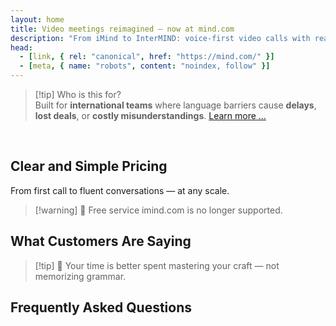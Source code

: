 ```yaml
---
layout: home
title: Video meetings reimagined — now at mind.com
description: "From iMind to InterMIND: voice-first video calls with real-time AI-powered interpretation."
head:
  - [link, { rel: "canonical", href: "https://mind.com/" }]
  - [meta, { name: "robots", content: "noindex, follow" }]
---
```


<HeroSection
  title="Video meetings reimagined <br>— now at **mind.com**"
  text="From iMind to InterMIND: voice-first video calls with live speech translation.">
<AuthButton text="Start Now" buttonClass="brand"/>
</HeroSection>

<span id="1"></span>
<FeatureBlock :card="{
  title: 'Translation ≠ Understanding. Here’s what’s next.',
  details: 'No matter the language, **your voice is heard — and understood** — as if you shared the same tongue.',
    items: [
      '⚡︎ Naturally, in [real time](../product/overview/how-it-works), and without subtitles or lag.',
      '✧ AI-powered interpretation captures tone, intent, and industry-specific terminology.',
    ],
  link: '../product/overview/what-is-intermind',
  src: {
    light: '/media-kit/animals-cartoon-3-2.png',
    dark: '/1d.png',
  },
  inversion: false
}" />

<span id="2"></span>
<FeatureBlock :card="{
    title: 'The Mind Within Your Meetings',
    details: 'InterMind turns every multilingual call into clear, searchable knowledge.',
    items: [
      '🔍 **Ask anything** — AI finds answers **across your meetings**.',
      '✧ Auto-extracts tasks, owners, and deadlines.',
      '✧ Summarizes key points in any language — instantly.',
    ],
    link: '../product/overview/how-it-works#🧩-deep-memory-deep-understanding',
    src: {
      light: '/2l.png',
      dark: '/2d.png',
    },
    inversion: true
  }" />

<span id="3"></span>
<FeatureBlock :card="{
    title: 'Built for Serious Meetings — Not Just Talking',
    details: 'InterMind is a **professional-grade video meeting platform**, not a lightweight add-on or plugin.',
    items: [
      '✧ 1080p resolution, smart noise suppression, scheduling, moderation, screen sharing, recording, subtitling, participant chat and calendar integration — all built in, ready to go.',
    ],
    link: '../product/overview/video-meeting-platform',
    src: {
      light: '/promo/imind-2.webm',
      dark: '/promo/imind-2.webm',
    },
    inversion: false
  }" />

<span id="4"></span>
<FeatureBlock
  :card="{
    title: 'Privacy Where It Matters',
    details:
      'InterMind is built for trust-critical conversations — where privacy and control matter most.',
    items: [
      '⚡︎ [Privacy Zones](../product/overview/privacy-architecture) — EU, US, SE Asia',
      '✧ **Zero data training**. No third-party access.'
    ],
    link: '../product/overview/privacy-architecture',
    src: {
      light: '/4l.png',
      dark: '/4d.png',
    },
    inversion: true
  }"
/>

> [!tip] Who is this for?  
> Built for **international teams** where language barriers cause **delays**, **lost deals**, or **costly misunderstandings**. [Learn more ...](../product/overview/markets)

<br>

<span id="Pricing"></span>

## Clear and Simple Pricing

From first call to fluent conversations — at any scale.

<PricingPlans :plans="[
  {
    title: '**Basic** &nbsp 1 user',
    price: '**Free**',
    details: 'no credit card required',
    items: [
      '**25** meetings',
      '**100** participant video meetings [💬](#3)',
      '**30** GB pooled storage per user',
      'Search across all your meetings [💬](#2)',
      'Simultaneous interpretation [💬](#1)',
    ],
  },
  {
    title: '**Pro**  &nbsp 1-99 users',
    price: '**$20** /month/user, billed annually',
    details: 'or $25 billed monthly',
    items: [
      '**unlimited** meetings',
      '**150** participant video meetings [💬](#3)',
      '**2** TB pooled storage per user',
      'Search across all your meetings [💬](#2)',
      'Simultaneous interpretation [💬](#1)',
    ],
  },
  {
    title: '**Business** &nbsp 100+ users',
    price: '**Custom pricing**',
    details: 'Built for privacy',
    items: [
      '**unlimited** meetings',
      '**500** participant video meetings [💬](#3)',
      '**5** TB pooled storage per user',
      'Search across all your meetings [💬](#2)',
      'Simultaneous interpretation [💬](#1)',
      '**Privacy Zones** [💬](#4)',
    ],
  }
]">
<AuthButton text="Try for free" buttonClass="alt"/>
<AuthButton text="Buy now" buttonClass="brand"/>
<ContactFormModalNav buttonText="Talk to our team" buttonClass="alt"/>
</PricingPlans>

> [!warning] 🔴 Free service imind.com is no longer supported.

<span id="Testimonials"></span>

## What Customers Are Saying

<AutoScrollTestimonials testimonialsUrl="/testimonials.json"/>

> [!tip] 🥇 Your time is better spent mastering your craft — not memorizing grammar.

<span id="FAQ"></span>

## Frequently Asked Questions

<AccordionGroup :items="
[
  {
    q: 'What languages does InterMind support for interpretation?',
    a: 'InterMind supports **real-time interpretation** in the following 19 languages:<br><br>- العربية (ar) – Arabic<br>- Čeština (cs) – Czech<br>- Deutsch (de) – German<br>- English (en) – English<br>- Español (es) – Spanish<br>- Français (fr) – French<br>- हिन्दी (hi) – Hindi<br>- Magyar (hu) – Hungarian<br>- Italiano (it) – Italian<br>- 日本語 (ja) – Japanese<br>- 한국어 (ko) – Korean<br>- Nederlands (nl) – Dutch<br>- Polski (pl) – Polish<br>- Português (pt) – Portuguese<br>- Русский (ru) – Russian<br>- Türkçe (tr) – Turkish<br>- 中文 (zh) – Chinese<br>- עברית (he) – Hebrew<br>- ไทย (th) – Thai<br><br>We are continuously expanding this list — new languages are added with every major release.'
  },
  {
    q: 'What is a Licensed user and what is a Participant?',
    a: 'A *licensed user* has a free or paid meeting license and can schedule meetings within their plan\'s limits. *Participants* are invitees — they **don’t need an account or license** to join and can connect from any device **for free**.'
  },
  {
    q: 'How many people can use one InterMind license?',
    a: 'Each *licensed user* can host **unlimited meetings**. If multiple team members need to host meetings simultaneously, each will need their own license.'
  },
  {
    q: 'What is the maximum duration of a meeting?',
    a: 'Meetings can run up to **24 hours** on all plans.'
  },
  {
    q: 'Is there a limit on the number of meetings I can host?',
    a: 'The *Free Basic* plan includes **25 free meetings**. *Pro* and *Business* plans offer unlimited meetings with more participants and control.'
  },
  {
    q: 'How does InterMind ensure data privacy and security?',
    a: 'InterMind is **private by design**. All data is processed and stored within your selected **Privacy Zone** — _EU_, _US_, or _Asia_. We comply with [**GDPR**](https://gdpr.eu), [**CCPA**](https://oag.ca.gov/privacy/ccpa), and UAE PDPL, and **never use your content** for training or third-party access.  Advanced [Privacy Zone control](../product/overview/privacy-architecture) is available on the **Business** plan.'
  },
  {
    q: 'Can I try InterMind before purchasing a plan?',
    a: 'Absolutely. The *Free Basic* plan gives you full access to core features with **25 free meetings** — including **simultaneous interpretation** and **meeting search**. No credit card required. Upgrade anytime.'
  },
  {
    q: 'What if I need help or support?',
    a: 'Support is available via our [help center](../resources/help). *Business* users get **priority support** with a dedicated contact.'
  },
  {
    q: 'How do I manage my subscription (upgrade, downgrade, or cancel)?',
    a: 'You can change your plan anytime through your **account settings**. Changes take effect **immediately**. For cancellations, *Monthly plans* cancel at the end of the billing cycle. *Annual plans* can be canceled for a **prorated refund**.'
  },
  {
    q: 'What languages does InterMind support for interpretation?',
    a: 'We support **100+ languages** with real-time interpretation. The list keeps growing — check our website for updates.'
  },
  {
    q: 'Can I use InterMind for webinars or large events?',
    a: 'Yes. *Pro* and *Business* plans are ideal for **large meetings and webinars** — with support for up to **500 participants** on *Business*.'
  },
]
"/>

<HomeFooter :columns="[
  {
    title: 'PRODUCT',
    links: [
      { text: 'Overview', link: '../product/overview/what-is-intermind' },
      { text: 'Getting Started', link: '../product/guide/getting-started' },
      { text: 'Testimonials', link: '#testimonials' },
      { text: 'Pricing', link: '#Pricing' },
    ]
  },
  {
    title: 'SUPPORT',
    links: [
      { text: 'Get Support', link: '../resources/help' },
      { text: 'FAQ', link: '#FAQ' },
      { text: 'Service Status', link: 'https://status.mind.com/' },
      { text: 'Privacy Policy', link: '../resources/company/Privacy-Policy' },
      { text: 'AI Legal Guide', link: '../resources/company/Legal-Regulations-for-AI-Services' },
      // { text: 'Privacy Settings', link: '#' },
    ]
  },
  {
    title: 'RESOURCES',
    links: [
      // { text: 'Blog', link: './blog' },
      { text: 'Brand Assets', link: '../resources/media-kit' },
      { text: 'AI API / LLM Docs', link: 'https://mind.com/llms-full.txt' },
    ]
  },
  {
    title: 'COMPANY',
    links: [
      { text: 'About', link: '../resources/company/about' },
      // { text: 'Team', link: './resources/company/team' },
      // { text: 'Careers', link: './resources/company/careers' },
      { text: 'Contacts', link: '../resources/company/contacts' }
    ]
  },
]" />
